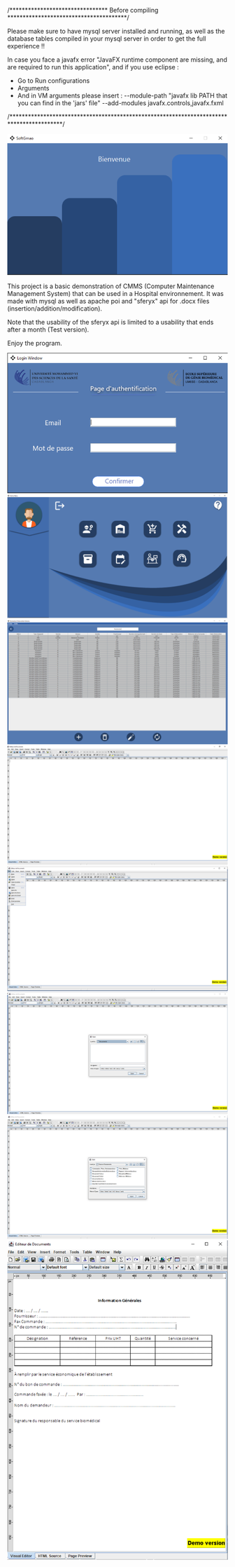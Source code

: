 /******************************** Before compiling ***************************************/

Please make sure to have mysql server installed and running, as well as the database tables compiled in your mysql server in order to get 
the full experience !!

In case you face a javafx error "JavaFX runtime component are missing, and are required to run this application", and if you use eclipse : 
 -  Go to Run configurations
 -  Arguments
 -  And in VM arguments please insert : --module-path "javafx lib PATH that you can find in the 'jars' file" --add-modules javafx.controls,javafx.fxml

/*****************************************************************************************/
<p align="center">
  <img src="./readme_Img/welcome_page.PNG"/>
</p>

This project is a basic demonstration of CMMS (Computer Maintenance Management System) that can be used 
in a Hospital environnement.
It was made with mysql as well as apache poi and "sferyx" api for .docx files (insertion/addition/modification).

Note that the usability of the sferyx api is limited to a usability that ends after a month (Test version).

Enjoy the program.

<p align="center">
  
  <img src="./readme_Img/Login.PNG"/>
  <br>
  <img src="./readme_Img/MainMenu.PNG"/>
  <br>
  <img src="./readme_Img/Img_1.PNG"/>
  <br>
  <img src="./readme_Img/Word.PNG"/>
  <br>
  <img src="./readme_Img/2.PNG"/>
  <br>
  <img src="./readme_Img/3.PNG"/>
  <br>
  <img src="./readme_Img/4.PNG"/>
  <br>
  <img src="./readme_Img/5.PNG"/>
  
</p>
